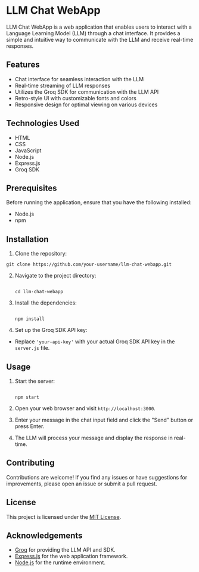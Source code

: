 # LLM Chat WebApp

LLM Chat WebApp is a web application that enables users to interact with a Language Learning Model (LLM) through a chat interface. It provides a simple and intuitive way to communicate with the LLM and receive real-time responses.

## Features

- Chat interface for seamless interaction with the LLM
- Real-time streaming of LLM responses
- Utilizes the Groq SDK for communication with the LLM API
- Retro-style UI with customizable fonts and colors
- Responsive design for optimal viewing on various devices

## Technologies Used

- HTML
- CSS
- JavaScript
- Node.js
- Express.js
- Groq SDK

## Prerequisites

Before running the application, ensure that you have the following installed:

- Node.js 
- npm 

## Installation

1. Clone the repository:
<pre><code onclick="navigator.clipboard.writeText(this.textContent)">git clone https://github.com/your-username/llm-chat-webapp.git</code></pre>


2. Navigate to the project directory:<pre><code onclick="navigator.clipboard.writeText(this.textContent)">
cd llm-chat-webapp</code></pre>


3. Install the dependencies:<pre><code onclick="navigator.clipboard.writeText(this.textContent)">
npm install</code></pre>


4. Set up the Groq SDK API key:
- Replace `'your-api-key'` with your actual Groq SDK API key in the `server.js` file.

## Usage

1. Start the server:<pre><code onclick="navigator.clipboard.writeText(this.textContent)">
npm start</code></pre>


2. Open your web browser and visit `http://localhost:3000`.

3. Enter your message in the chat input field and click the "Send" button or press Enter.

4. The LLM will process your message and display the response in real-time.

## Contributing

Contributions are welcome! If you find any issues or have suggestions for improvements, please open an issue or submit a pull request.

## License

This project is licensed under the [MIT License](LICENSE).

## Acknowledgements

- [Groq](https://www.groq.com/) for providing the LLM API and SDK.
- [Express.js](https://expressjs.com/) for the web application framework.
- [Node.js](https://nodejs.org/) for the runtime environment.